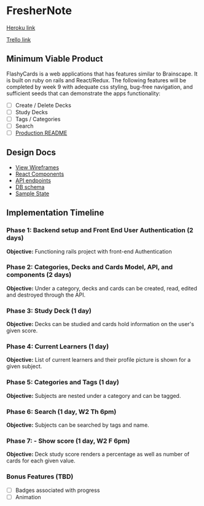 # FresherNote

[Heroku link][heroku]

[Trello link][trello]

[heroku]: http://www.herokuapp.com
[trello]: https://trello.com/b/86hwz5nG/flashycards

## Minimum Viable Product

FlashyCards is a web applications that has features similar to Brainscape.  It is built on ruby on rails and React/Redux.  The following features will be completed by week 9 with adequate css styling, bug-free navigation, and sufficient seeds that can demonstrate the apps functionality:

- [ ] Create / Delete Decks
- [ ] Study Decks
- [ ] Tags / Categories
- [ ] Search
- [ ] [Production README](docs/production_readme.md)

## Design Docs
* [View Wireframes][wireframes]
* [React Components][components]
* [API endpoints][api-endpoints]
* [DB schema][schema]
* [Sample State][sample-state]

[wireframes]: docs/wireframes
[components]: docs/component-hierarchy.md
[sample-state]: docs/sample-state.md
[api-endpoints]: docs/api-endpoints.md
[schema]: docs/schema.md

## Implementation Timeline

### Phase 1: Backend setup and Front End User Authentication (2 days)

**Objective:** Functioning rails project with front-end Authentication

### Phase 2: Categories, Decks and Cards Model, API, and components (2 days)

**Objective:** Under a category, decks and cards can be created, read, edited and destroyed through
the API.

### Phase 3: Study Deck (1 day)

**Objective:** Decks can be studied and cards hold information on the user's given score.

### Phase 4: Current Learners (1 day)

**Objective:** List of current learners and their profile picture is shown for a given subject.

### Phase 5: Categories and Tags (1 day)

**Objective:** Subjects are nested under a category and can be tagged.

### Phase 6: Search (1 day, W2 Th 6pm)

**Objective:** Subjects can be searched by tags and name.

### Phase 7: - Show score (1 day, W2 F 6pm)

**Objective:** Deck study score renders a percentage as well as number of cards for each given value.

### Bonus Features (TBD)
- [ ] Badges associated with progress
- [ ] Animation

